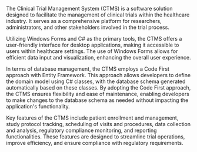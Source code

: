 The Clinical Trial Management System (CTMS) is a software solution designed to facilitate the management of clinical trials within the healthcare industry. It serves as a comprehensive platform for researchers, administrators, and other stakeholders involved in the trial process.

Utilizing Windows Forms and C# as the primary tools, the CTMS offers a user-friendly interface for desktop applications, making it accessible to users within healthcare settings. The use of Windows Forms allows for efficient data input and visualization, enhancing the overall user experience.

In terms of database management, the CTMS employs a Code First approach with Entity Framework. This approach allows developers to define the domain model using C# classes, with the database schema generated automatically based on these classes. By adopting the Code First approach, the CTMS ensures flexibility and ease of maintenance, enabling developers to make changes to the database schema as needed without impacting the application's functionality.

Key features of the CTMS include patient enrollment and management, study protocol tracking, scheduling of visits and procedures, data collection and analysis, regulatory compliance monitoring, and reporting functionalities. These features are designed to streamline trial operations, improve efficiency, and ensure compliance with regulatory requirements.

